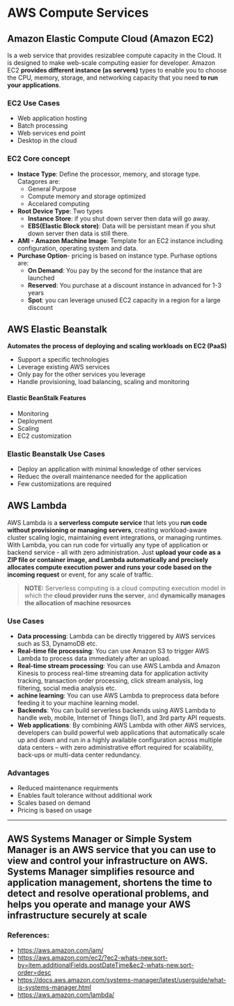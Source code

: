 # AWS Compute Services
## Amazon Elastic Compute Cloud (Amazon EC2) 
Is a web service that provides resizablee compute capacity in the Cloud. It is designed to make web-scale computing easier for developer. Amazon EC2 **provides different instance (as servers)** types to enable you to choose the CPU, memory, storage, and networking capacity that you need **to run your applications**.
### EC2 Use Cases
* Web application hosting
* Batch processing
* Web services end point
* Desktop in the cloud
### EC2 Core concept
* **Instace Type**: Define the processor, memory, and storage type. Catagores are:
  * General Purpose
  * Compute memory and storage optimized
  * Accelared computing 
* **Root Device Type**: Two types
  * **Instance Store**: if you shut down server then data will go away.
  * **EBS(Elastic Block store)**: Data will be persistant mean if you shut down server then data is still there.
* **AMI - Amazon Machine Image**: Template for an EC2 instance including configuration, operating system and data.
* **Purchase Option**- pricing is based on instance type. Purhase options are:
  * **On Demand**: You pay by the second for the instance that are launched
  * **Reserved**: You purchase at a discount instance in advanced for 1-3 years
  * **Spot**: you can leverage unused EC2 capacity in a region for a large discount
## AWS Elastic Beanstalk
**Automates the process of deploying and scaling workloads on EC2 (PaaS)**
* Support a specific technologies
* Leverage existing AWS services
* Only pay for the other services you leverage
* Handle provisioning, load balancing, scaling and monitoring
#### Elastic BeanStalk Features
* Monitoring
* Deployment
* Scaling
* EC2 customization
### Elastic Beanstalk Use Cases
* Deploy an application with minimal knowledge of other services
* Reduec the overall maintenance needed for the application
* Few customizations are required

## AWS Lambda
AWS Lambda is a **serverless compute service** that lets you **run code without provisioning or managing servers**, creating workload-aware cluster scaling logic, maintaining event integrations, or managing runtimes. With Lambda, you can run code for virtually any type of application or backend service - all with zero administration. Just **upload your code as a ZIP file or container image, and Lambda automatically and precisely allocates compute execution power and runs your code based on the incoming request** or event, for any scale of traffic.

> **NOTE:** Serverless computing is a cloud computing execution model in which the **cloud provider runs the server**, and **dynamically manages the allocation of machine resources**

### Use Cases

* **Data processing**: Lambda can be directly triggered by AWS services such as S3, DynamoDB etc.
* **Real-time file processing**: You can use Amazon S3 to trigger AWS Lambda to process data immediately after an upload. 
* **Real-time stream processing**: You can use AWS Lambda and Amazon Kinesis to process real-time streaming data for application activity tracking, transaction order processing, click stream analysis, log filtering, social media analysis etc.
* **achine learning**: You can use AWS Lambda to preprocess data before feeding it to your machine learning model. 
* **Backends**: You can build serverless backends using AWS Lambda to handle web, mobile, Internet of Things (IoT), and 3rd party API requests. 
* **Web applications**: By combining AWS Lambda with other AWS services, developers can build powerful web applications that automatically scale up and down and run in a highly available configuration across multiple data centers – with zero administrative effort required for scalability, back-ups or multi-data center redundancy.

### Advantages
* Reduced maintenance requirments
* Enables fault tolerance without  additional work
* Scales based on demand
* Pricing is based on usage

---
AWS Systems Manager or Simple System Manager is an **AWS service** that you can **use to view and control your infrastructure on AWS**. Systems Manager simplifies resource and application management, shortens the time to detect and resolve operational problems, and helps you operate and manage your AWS infrastructure securely at scale
---

### References:
* https://aws.amazon.com/iam/
* https://aws.amazon.com/ec2/?ec2-whats-new.sort-by=item.additionalFields.postDateTime&ec2-whats-new.sort-order=desc
* https://docs.aws.amazon.com/systems-manager/latest/userguide/what-is-systems-manager.html
* https://aws.amazon.com/lambda/
